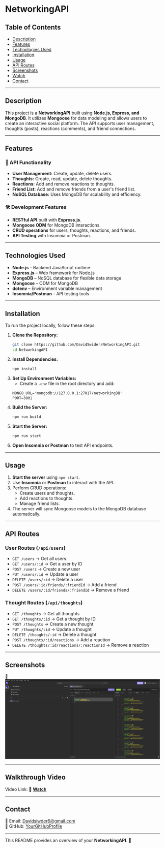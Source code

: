 # NetworkingAPI

## Table of Contents
- [Description](#description)
- [Features](#features)
- [Technologies Used](#technologies-used)
- [Installation](#installation)
- [Usage](#usage)
- [API Routes](#api-routes)
- [Screenshots](#screenshots)
- [Watch](#watch)
- [Contact](#contact)

---

## Description
This project is a **NetworkingAPI** built using **Node.js, Express, and MongoDB**. It utilizes **Mongoose** for data modeling and allows users to create an interactive social platform. The API supports user management, thoughts (posts), reactions (comments), and friend connections.

---

## Features

### 🚀 API Functionality
- **User Management:** Create, update, delete users.
- **Thoughts:** Create, read, update, delete thoughts.
- **Reactions:** Add and remove reactions to thoughts.
- **Friend List:** Add and remove friends from a user's friend list.
- **NoSQL Database:** Uses MongoDB for scalability and efficiency.

### 🛠 Development Features
- **RESTful API** built with **Express.js**.
- **Mongoose ODM** for MongoDB interactions.
- **CRUD operations** for users, thoughts, reactions, and friends.
- **API Testing** with Insomnia or Postman.

---

## Technologies Used
- **Node.js** – Backend JavaScript runtime
- **Express.js** – Web framework for Node.js
- **MongoDB** – NoSQL database for flexible data storage
- **Mongoose** – ODM for MongoDB
- **dotenv** – Environment variable management
- **Insomnia/Postman** – API testing tools

---

## Installation
To run the project locally, follow these steps:

1. **Clone the Repository:**
   ```sh
   git clone https://github.com/DavidSwider/NetworkingAPI.git
   cd NetworkingAPI
   ```  
2. **Install Dependencies:**
   ```sh
   npm install
   ```  
3. **Set Up Environment Variables:**
   - Create a `.env` file in the root directory and add:
   ```env
   MONGO_URL='mongodb://127.0.0.1:27017/networkingDB'
   PORT=3001
   ```  
4. **Build the Server:**
   ```sh
   npm run build
   ```  
5. **Start the Server:**
   ```sh
   npm run start
   ```  
6. **Open Insomnia or Postman** to test API endpoints.

---

## Usage

1. **Start the server** using `npm start`.
2. Use **Insomnia** or **Postman** to interact with the API.
3. Perform CRUD operations:
   - Create users and thoughts.
   - Add reactions to thoughts.
   - Manage friend lists.
4. The server will sync Mongoose models to the MongoDB database automatically.

---

## API Routes

### **User Routes** (`/api/users`)
- `GET /users` → Get all users
- `GET /users/:id` → Get a user by ID
- `POST /users` → Create a new user
- `PUT /users/:id` → Update a user
- `DELETE /users/:id` → Delete a user
- `POST /users/:id/friends/:friendId` → Add a friend
- `DELETE /users/:id/friends/:friendId` → Remove a friend

### **Thought Routes** (`/api/thoughts`)
- `GET /thoughts` → Get all thoughts
- `GET /thoughts/:id` → Get a thought by ID
- `POST /thoughts` → Create a new thought
- `PUT /thoughts/:id` → Update a thought
- `DELETE /thoughts/:id` → Delete a thought
- `POST /thoughts/:id/reactions` → Add a reaction
- `DELETE /thoughts/:id/reactions/:reactionId` → Remove a reaction

---

## Screenshots
📸 *![alt text](image.png)*

---

## Walkthrough Video
Video Link:
🔗 **[Watch](https://drive.google.com/file/d/1rdbfddKwPUj86IniSMkNXcllFHJ5gRMH/view)**

---

## Contact
📧 Email: Davidsiwder6@gmail.com  
🔗 GitHub: [YourGitHubProfile](https://github.com/DavidSwider/NetworkingAPI)   

---

This README provides an overview of your **NetworkingAPI**. 🚀

